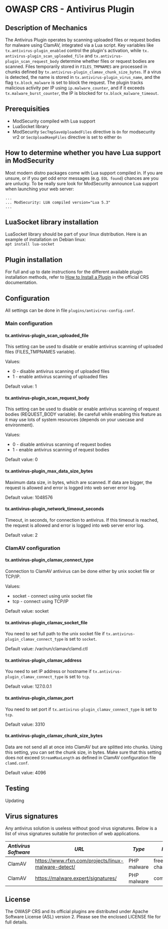 # OWASP CRS - Antivirus Plugin

## Description of Mechanics

The Antivirus Plugin operates by scanning uploaded files or request bodies for malware using ClamAV, integrated via a Lua script. Key variables like `tx.antivirus-plugin_enabled` control the plugin's activation, while `tx.    antivirus-plugin_scan_uploaded_file` and `tx.antivirus-plugin_scan_request_body` determine whether files or request bodies are scanned. Files temporarily stored in `FILES_TMPNAMES` are processed in chunks defined by `tx.antivirus-plugin_clamav_chunk_size_bytes`. If a virus is detected, the name is stored in `tx.antivirus-plugin_virus_name`, and the flag `tx.block_malware` is set to block the request. The plugin tracks malicious activity per IP using `ip.malware_counter`, and if it exceeds `tx.malware_burst_counter`, the IP is blocked for `tx.block_malware_timeout`.

## Prerequisities

 * ModSecurity compiled with Lua support
 * LuaSocket library
 * ModSecurity `SecTmpSaveUploadedFiles` directive is `On` for modsecurity vr2 or
   `SecUploadKeepFiles` directive is set to either `On`

## How to determine whether you have Lua support in ModSecurity

Most modern distro packages come with Lua support compiled in. If you are unsure, or if you get odd error messages (e.g. `EOL found`) chances are you are unlucky. To be really sure look for ModSecurity announce Lua support when launching your web server:

```
...
... ModSecurity: LUA compiled version="Lua 5.3"
...
```

## LuaSocket library installation

LuaSocket library should be part of your linux distribution. Here is an example
of installation on Debian linux:  
`apt install lua-socket`

## Plugin installation

For full and up to date instructions for the different available plugin
installation methods, refer to [How to Install a Plugin](https://coreruleset.org/docs/concepts/plugins/#how-to-install-a-plugin)
in the official CRS documentation.

## Configuration

All settings can be done in file `plugins/antivirus-config.conf`.

### Main configuration

#### tx.antivirus-plugin_scan_uploaded_file

This setting can be used to disable or enable antivirus scanning of uploaded
files (FILES_TMPNAMES variable).

Values:
 * 0 - disable antivirus scanning of uploaded files
 * 1 - enable antivirus scanning of uploaded files

Default value: 1

#### tx.antivirus-plugin_scan_request_body

This setting can be used to disable or enable antivirus scanning of request
bodies (REQUEST_BODY variable). Be carefull while enabling this feature as it
may use lots of system resources (depends on your usecase and environment).

Values:
 * 0 - disable antivirus scanning of request bodies
 * 1 - enable antivirus scanning of request bodies

Default value: 0

#### tx.antivirus-plugin_max_data_size_bytes

Maximum data size, in bytes, which are scanned. If data are bigger, the request
is allowed and error is logged into web server error log.

Default value: 1048576

#### tx.antivirus-plugin_network_timeout_seconds

Timeout, in seconds, for connection to antivirus. If this timeout is reached,
the request is allowed and error is logged into web server error log.

Default value: 2

### ClamAV configuration

#### tx.antivirus-plugin_clamav_connect_type

Connection to ClamAV antivirus can be done either by unix socket file or
TCP/IP.

Values:
 * socket - connect using unix socket file
 * tcp - connect using TCP/IP

Default value: socket

#### tx.antivirus-plugin_clamav_socket_file

You need to set full path to the unix socket file if
`tx.antivirus-plugin_clamav_connect_type` is set to `socket`.

Default value: /var/run/clamav/clamd.ctl

#### tx.antivirus-plugin_clamav_address

You need to set IP address or hostname if
`tx.antivirus-plugin_clamav_connect_type` is set to `tcp`.

Default value: 127.0.0.1

#### tx.antivirus-plugin_clamav_port

You need to set port if `tx.antivirus-plugin_clamav_connect_type` is set to
`tcp`.

Default value: 3310

#### tx.antivirus-plugin_clamav_chunk_size_bytes

Data are not send all at once into ClamAV but are splitted into chunks. Using
this setting, you can set the chunk size, in bytes. Make sure that this setting
does not exceed `StreamMaxLength` as defined in ClamAV configuration file
`clamd.conf`.

Default value: 4096

## Testing

Updating

## Virus signatures

Any antivirus solution is useless without good virus signatures. Below is a list
of virus signatures suitable for protection of web applications.

| *Antivirus Software* | *URL* | *Type* | *Note* |
|----------------------|-------|--------|--------|
| ClamAV               | https://www.rfxn.com/projects/linux-malware-detect/ | PHP malware | free of charge |
| ClamAV               | https://malware.expert/signatures/ | PHP malware | commercial |

## License

The OWASP CRS and its official plugins are distributed
under Apache Software License (ASL) version 2. Please see the enclosed LICENSE
file for full details.
